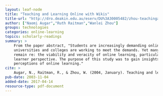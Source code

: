 ```yaml
---
layout: leaf-node
title: "Teaching and Learning Online with Wikis"
title-url: "http://dro.deakin.edu.au/eserv/DU%3A30005482/zhou-teachingandlearning-2004.pdf"
author: ["Naomi Augar","Ruth Raitman","Wanlei Zhou"]
groups: technologies
categories: online-learning
topics: scholarly-readings
summary: >
    From the paper abstract, "Students are increasingly demanding online access, and
    universities and colleges are working to meet the demands. Yet many questions
    remain re: the viability and veracity of online learning, particularly from the
    learner perspective. The purpose of this study was to gain insights into learners’
    perceptions of online learning."
cite: >
    Augar, N., Raitman, R., & Zhou, W. (2004, January). Teaching and learning online with wikis. In Beyond the comfort zone: proceedings of the 21st ASCILITE Conference, Perth, 5-8 December (pp. 95-104). ASCILITE.
pub-date: 2003-11-04
added-date: 2017-04-14
resource-type: pdf-document
---
```

